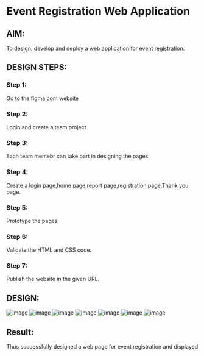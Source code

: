 # Event Registration Web Application

## AIM:
To design, develop and deploy a web application for event registration.

## DESIGN STEPS:

### Step 1:
Go to the figma.com website


### Step 2:
Login and create a team project


### Step 3:
Each team memebr can take part in designing the pages


### Step 4:
Create a login page,home page,report page,registration page,Thank you page.


### Step 5:
Prototype the pages


### Step 6:
Validate the HTML and CSS code.


### Step 7:
Publish the website in the given URL.

## DESIGN:
![image](https://user-images.githubusercontent.com/118679883/214830257-d3d63fc1-db6a-4342-b501-d50be573e128.png)
![image](https://user-images.githubusercontent.com/118679883/214829987-f6297419-2ac1-4876-af69-7c22860aebca.png)
![image](https://user-images.githubusercontent.com/118679883/214830081-97bdb184-ccac-44ac-a62c-09efd3d511d9.png)
![image](https://user-images.githubusercontent.com/118679883/214830111-c17adcda-78a0-4e72-b6e0-5f052341b67c.png)
![image](https://user-images.githubusercontent.com/118679883/214830028-cdc05bc4-cf07-4a14-bf64-484fbff801a9.png)
![image](https://user-images.githubusercontent.com/118679883/214830170-680028ce-f67b-4a5f-bac5-7e65971a9518.png)
![image](https://user-images.githubusercontent.com/118679883/214830219-415ca8b9-ef3a-4dc9-b813-8a78a5ca2af2.png)



## Result:
Thus successfully designed a web page for event registration and displayed


